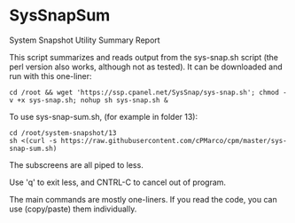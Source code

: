 SysSnapSum
==========

System Snapshot Utility Summary Report

This script summarizes and reads output from the sys-snap.sh script (the perl version also works, although not as tested). 
It can be downloaded and run with this one-liner:
```
cd /root && wget 'https://ssp.cpanel.net/SysSnap/sys-snap.sh'; chmod -v +x sys-snap.sh; nohup sh sys-snap.sh &
```

To use sys-snap-sum.sh, (for example in folder 13):
```
cd /root/system-snapshot/13
sh <(curl -s https://raw.githubusercontent.com/cPMarco/cpm/master/sys-snap-sum.sh)
```

The subscreens are all piped to less.

Use 'q' to exit less, and CNTRL-C to cancel out of program.


The main commands are mostly one-liners.  If you read the code, you can use (copy/paste) them individually.
